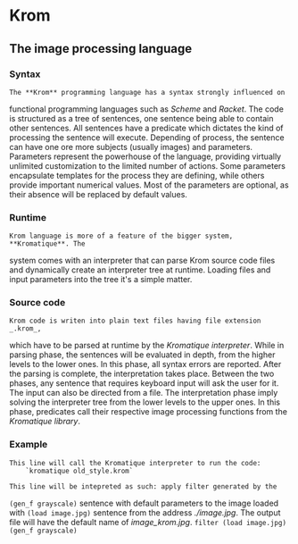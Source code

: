 # **Krom**
## The image processing language

### Syntax
    The **Krom** programming language has a syntax strongly influenced on
functional programming languages such as _Scheme_ and _Racket_. The code is
structured as a tree of sentences, one sentence being able to contain
other sentences.
    All sentences have a predicate which dictates the kind
of processing the sentence will execute. Depending of process, the sentence
can have one ore more subjects (usually images) and parameters.
    Parameters represent the powerhouse of the language, providing virtually
unlimited customization to the limited number of actions. Some parameters
encapsulate templates for the process they are defining, while others provide
important numerical values. Most of the parameters are optional, as their
absence will be replaced by default values.

### Runtime
    Krom language is more of a feature of the bigger system, **Kromatique**. The
system comes with an interpreter that can parse Krom source code files and
dynamically create an interpreter tree at runtime. Loading files and input
parameters into the tree it's a simple matter.

### Source code
    Krom code is writen into plain text files having file extension _.krom_,
which have to be parsed at runtime by the _Kromatique interpreter_.
    While in parsing phase, the sentences will be evaluated in depth, from the
higher levels to the lower ones. In this phase, all syntax errors are reported.
After the parsing is complete, the interpretation takes place.
    Between the two phases, any sentence that requires keyboard input will ask
the user for it. The input can also be directed from a file.
    The interpretation phase imply solving the interpreter tree from the lower
levels to the upper ones. In this phase, predicates call their respective
image processing functions from the _Kromatique library_.

### Example
    This line will call the Kromatique interpreter to run the code:
        `kromatique old_style.krom`

    This line will be intepreted as such: apply filter generated by the
`(gen_f grayscale)` sentence with default parameters to the image loaded with
`(load image.jpg)` sentence from the address _./image.jpg_. The output file
will have the default name of _image_krom.jpg_.
        `filter (load image.jpg) (gen_f grayscale)`
